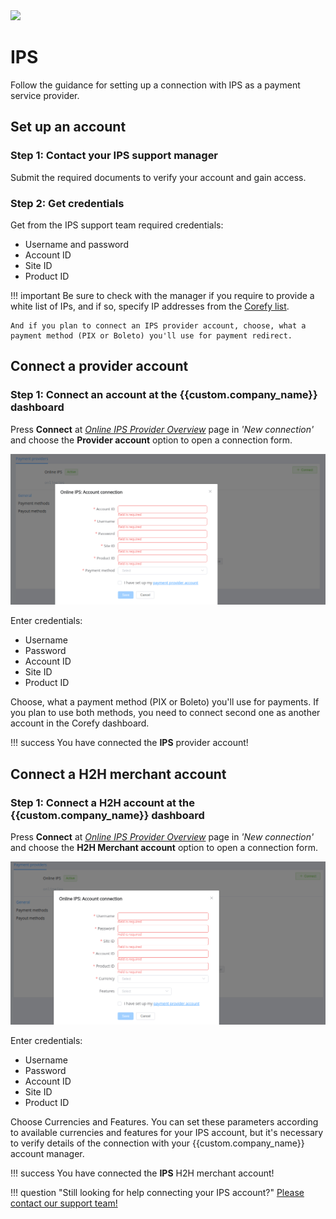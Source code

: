 <img src="https://static.openfintech.io/payment_providers/onleneips/logo.svg?w=400" width="400px" >

# IPS

Follow the guidance for setting up a connection with IPS as a payment service provider.

## Set up an account

### Step 1: Contact your IPS support manager

Submit the required documents to verify your account and gain access.

### Step 2: Get credentials

Get from the IPS support team required credentials:

- Username and password
- Account ID
- Site ID
- Product ID

!!! important
    Be sure to check with the manager if you require to provide a white list of IPs, and if so, specify IP addresses from the [Corefy list](/integration/ips/).

    And if you plan to connect an IPS provider account, choose, what a payment method (PIX or Boleto) you'll use for payment redirect.

## Connect a provider account

### Step 1: Connect an account at the {{custom.company_name}} dashboard

Press **Connect** at [*Online IPS Provider Overview*]({{custom.dashboard_base_url}}connect-directory/payment-providers/onlineips/general) page in *'New connection'* and choose the **Provider account** option to open a connection form.

![Connect](images/provider-account.png)

Enter credentials:

- Username
- Password
- Account ID
- Site ID
- Product ID

Choose, what a payment method (PIX or Boleto) you'll use for payments. If you plan to use both methods, you need to connect second one as another account in the Corefy dashboard.

!!! success
    You have connected the **IPS** provider account!

## Connect a H2H merchant account

### Step 1: Connect a H2H account at the {{custom.company_name}} dashboard

Press **Connect** at [*Online IPS Provider Overview*]({{custom.dashboard_base_url}}connect-directory/payment-providers/onlineips/general) page in *'New connection'* and choose the **H2H Merchant account** option to open a connection form.

![Connect](images/h2h-merchant-account.png)

Enter credentials:

- Username
- Password
- Account ID
- Site ID
- Product ID

Choose Currencies and Features. You can set these parameters according to available currencies and features for your IPS account, but it's necessary to verify details of the connection with your {{custom.company_name}} account manager.

!!! success
    You have connected the **IPS** H2H merchant account!

!!! question "Still looking for help connecting your IPS account?"
    <!--email_off-->[Please contact our support team!](mailto:{{custom.support_email}})<!--/email_off-->
